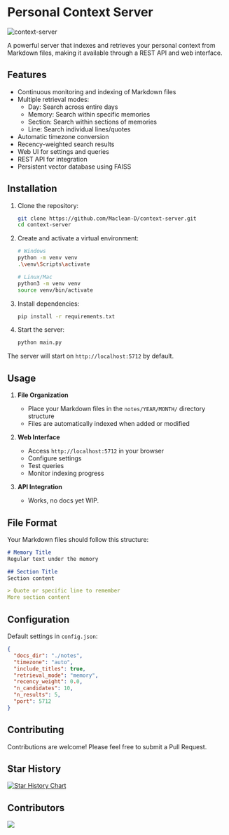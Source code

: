 # Personal Context Server

![context-server](https://github.com/Maclean-D/personal-context/raw/main/context-server.png)

A powerful server that indexes and retrieves your personal context from Markdown files, making it available through a REST API and web interface.

## Features

- Continuous monitoring and indexing of Markdown files
- Multiple retrieval modes:
  - Day: Search across entire days
  - Memory: Search within specific memories
  - Section: Search within sections of memories
  - Line: Search individual lines/quotes
- Automatic timezone conversion
- Recency-weighted search results
- Web UI for settings and queries
- REST API for integration
- Persistent vector database using FAISS

## Installation

1. Clone the repository:
   ```bash
   git clone https://github.com/Maclean-D/context-server.git
   cd context-server
   ```

2. Create and activate a virtual environment:
   ```bash
   # Windows
   python -m venv venv
   .\venv\Scripts\activate

   # Linux/Mac
   python3 -m venv venv
   source venv/bin/activate
   ```

3. Install dependencies:
   ```bash
   pip install -r requirements.txt
   ```

4. Start the server:
   ```bash
   python main.py
   ```

The server will start on `http://localhost:5712` by default.

## Usage

1. **File Organization**
   - Place your Markdown files in the `notes/YEAR/MONTH/` directory structure
   - Files are automatically indexed when added or modified

2. **Web Interface**
   - Access `http://localhost:5712` in your browser
   - Configure settings
   - Test queries
   - Monitor indexing progress

3. **API Integration**
   - Works, no docs yet WIP.

## File Format

Your Markdown files should follow this structure:

```markdown
# Memory Title
Regular text under the memory

## Section Title
Section content

> Quote or specific line to remember
More section content
```

## Configuration

Default settings in `config.json`:
```json
{
  "docs_dir": "./notes",
  "timezone": "auto",
  "include_titles": true,
  "retrieval_mode": "memory",
  "recency_weight": 0.0,
  "n_candidates": 10,
  "n_results": 5,
  "port": 5712
}
```

## Contributing

Contributions are welcome! Please feel free to submit a Pull Request.

## Star History

[![Star History Chart](https://api.star-history.com/svg?repos=Maclean-D/context-server&type=Date)](https://star-history.com/#Maclean-D/context-server&Date)

## Contributors

<a href="https://github.com/Maclean-D/context-server/graphs/contributors">
  <img src="https://contrib.rocks/image?repo=Maclean-D/context-server" />
</a>